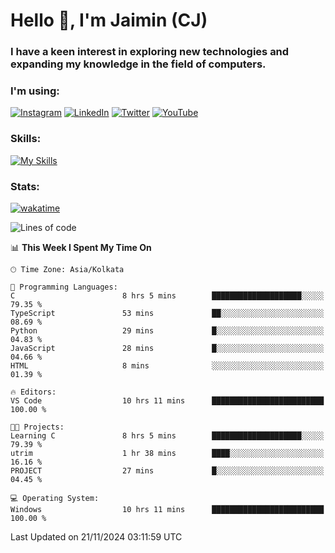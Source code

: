 <h1>Hello 👋, I'm Jaimin (CJ)</h1>
<h3>I have a keen interest in exploring new technologies and expanding my knowledge in the field of computers.</h3>

<h3 align="left"> I'm using: </h3>

[![Instagram](https://img.shields.io/badge/Instagram-%23E4405F.svg?style=for-the-badge&logo=Instagram&logoColor=white)](https://instagram.com/jaimin_chovatia) [![LinkedIn](https://img.shields.io/badge/linkedin-%230077B5.svg?style=for-the-badge&logo=linkedin&logoColor=white)](https://www.linkedin.com/in/jaimin-chovatia-691b8b29a) [![Twitter](https://img.shields.io/badge/Twitter-%231DA1F2.svg?style=for-the-badge&logo=Twitter&logoColor=white)](https://twitter.com/jaimin_chovatia) [![YouTube](https://img.shields.io/badge/YouTube-%23FF0000.svg?style=for-the-badge&logo=YouTube&logoColor=white)](https://youtube.com/@cjcreations5172) 

**<h3 align="left">Skills:</h3>**

[![My Skills](https://skillicons.dev/icons?i=ts,js,java,py,react,nextjs,nodejs,postgres,mongodb,git)](https://skillicons.dev)

<!---
 **<h3 align="left">🏆 Achievements:</h3>**
 [![An image of @jaimin25's Holopin badges, which is a link to view their full Holopin profile](https://holopin.me/jaimin25)](https://holopin.io/@jaimin25)
-->

**<h3 align="left">Stats:</h3>**

[![wakatime](https://wakatime.com/badge/user/b2a7cf30-099b-4a62-be11-c3b7dc700323.svg)](https://wakatime.com/@b2a7cf30-099b-4a62-be11-c3b7dc700323)

<!--START_SECTION:waka-->
![Lines of code](https://img.shields.io/badge/From%20Hello%20World%20I%27ve%20Written-976.2%20thousand%20lines%20of%20code-blue)

📊 **This Week I Spent My Time On** 

```text
🕑︎ Time Zone: Asia/Kolkata

💬 Programming Languages: 
C                        8 hrs 5 mins        ████████████████████░░░░░   79.35 % 
TypeScript               53 mins             ██░░░░░░░░░░░░░░░░░░░░░░░   08.69 % 
Python                   29 mins             █░░░░░░░░░░░░░░░░░░░░░░░░   04.83 % 
JavaScript               28 mins             █░░░░░░░░░░░░░░░░░░░░░░░░   04.66 % 
HTML                     8 mins              ░░░░░░░░░░░░░░░░░░░░░░░░░   01.39 % 

🔥 Editors: 
VS Code                  10 hrs 11 mins      █████████████████████████   100.00 % 

🐱‍💻 Projects: 
Learning C               8 hrs 5 mins        ████████████████████░░░░░   79.39 % 
utrim                    1 hr 38 mins        ████░░░░░░░░░░░░░░░░░░░░░   16.16 % 
PROJECT                  27 mins             █░░░░░░░░░░░░░░░░░░░░░░░░   04.45 % 

💻 Operating System: 
Windows                  10 hrs 11 mins      █████████████████████████   100.00 % 
```


 Last Updated on 21/11/2024 03:11:59 UTC
<!--END_SECTION:waka-->
